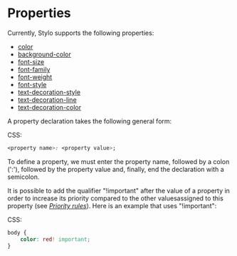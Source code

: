 # Properties 

Currently, Stylo supports the following properties:

- [color](#css-color-property)
- [background-color](#css-background-color-property)
- [font-size](#css-font-size-property)
- [font-family](#css-font-family-property)
- [font-weight](#css-font-weight-property)
- [font-style](#css-font-style-property)
- [text-decoration-style](#css-text-decoration-style-property)
- [text-decoration-line](#css-text-decoration-line-property)
- [text-decoration-color](#css-text-decoration-color-property)

A property declaration takes the following general form:

CSS:

``` css
<property name>: <property value>;
```

To define a property, we must enter the property name, followed by a colon (':'), followed by the property value and, finally, end the declaration with a semicolon. 

It is possible to add the qualifier "!important" after the value of a property in order to increase its priority compared to the other values ​​assigned to this property (see [_Priority rules_](#priority-rules)). Here is an example that uses "!important":

CSS:

``` css
body {
    color: red! important;
}
```